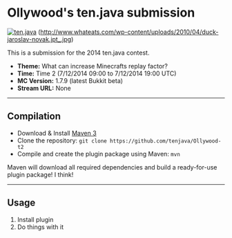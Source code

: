 ﻿Ollywood's ten.java submission
==============================

[![ten.java](https://cdn.mediacru.sh/hu4CJqRD7AiB.svg)](https://tenjava.com/)
(http://www.whateats.com/wp-content/uploads/2010/04/duck-jaroslav-novak.jpt_.jpg)

This is a submission for the 2014 ten.java contest.

- __Theme:__ What can increase Minecrafts replay factor?
- __Time:__ Time 2 (7/12/2014 09:00 to 7/12/2014 19:00 UTC)
- __MC Version:__ 1.7.9 (latest Bukkit beta)
- __Stream URL:__ None

---------------------------------------

Compilation
-----------

- Download & Install [Maven 3](http://maven.apache.org/download.html)
- Clone the repository: `git clone https://github.com/tenjava/Ollywood-t2`
- Compile and create the plugin package using Maven: `mvn`

Maven will download all required dependencies and build a ready-for-use plugin package! I think!

---------------------------------------

Usage
-----

1. Install plugin
2. Do things with it

